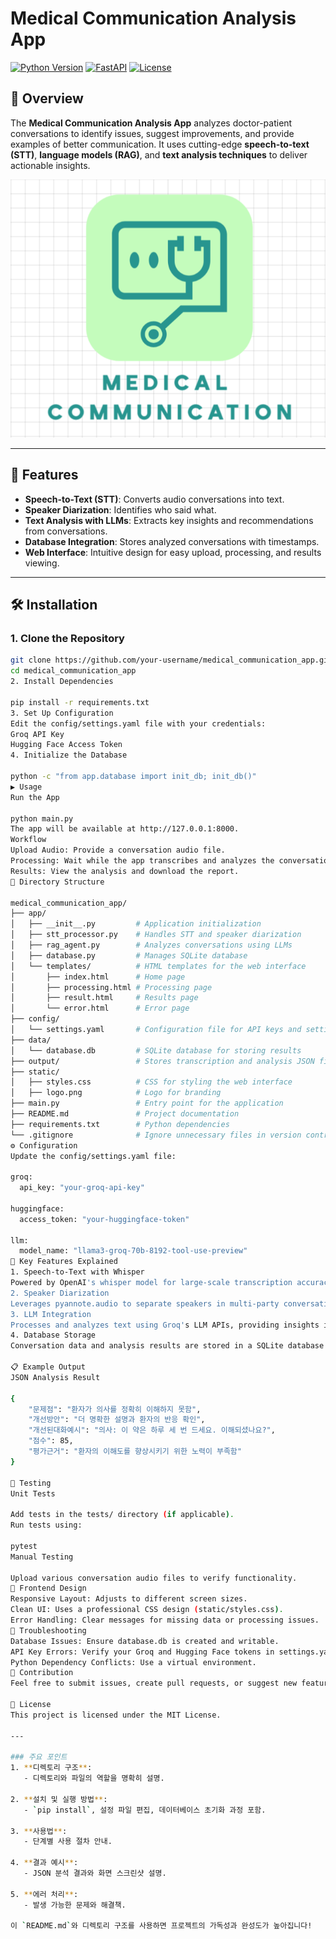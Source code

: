 # Medical Communication Analysis App

[![Python Version](https://img.shields.io/badge/python-3.10+-blue.svg)](https://www.python.org/downloads/)
[![FastAPI](https://img.shields.io/badge/FastAPI-0.95+-green.svg)](https://fastapi.tiangolo.com/)
[![License](https://img.shields.io/badge/license-MIT-green.svg)](LICENSE)

## 📖 Overview

The **Medical Communication Analysis App** analyzes doctor-patient conversations to identify issues, suggest improvements, and provide examples of better communication. It uses cutting-edge **speech-to-text (STT)**, **language models (RAG)**, and **text analysis techniques** to deliver actionable insights.

![App Screenshot](static/logo.png)

---

## 🚀 Features

- **Speech-to-Text (STT)**: Converts audio conversations into text.
- **Speaker Diarization**: Identifies who said what.
- **Text Analysis with LLMs**: Extracts key insights and recommendations from conversations.
- **Database Integration**: Stores analyzed conversations with timestamps.
- **Web Interface**: Intuitive design for easy upload, processing, and results viewing.

---

## 🛠️ Installation

### 1. Clone the Repository
```bash
git clone https://github.com/your-username/medical_communication_app.git
cd medical_communication_app
2. Install Dependencies

pip install -r requirements.txt
3. Set Up Configuration
Edit the config/settings.yaml file with your credentials:
Groq API Key
Hugging Face Access Token
4. Initialize the Database

python -c "from app.database import init_db; init_db()"
▶️ Usage
Run the App

python main.py
The app will be available at http://127.0.0.1:8000.
Workflow
Upload Audio: Provide a conversation audio file.
Processing: Wait while the app transcribes and analyzes the conversation.
Results: View the analysis and download the report.
📁 Directory Structure

medical_communication_app/
├── app/
│   ├── __init__.py         # Application initialization
│   ├── stt_processor.py    # Handles STT and speaker diarization
│   ├── rag_agent.py        # Analyzes conversations using LLMs
│   ├── database.py         # Manages SQLite database
│   └── templates/          # HTML templates for the web interface
│       ├── index.html      # Home page
│       ├── processing.html # Processing page
│       ├── result.html     # Results page
│       └── error.html      # Error page
├── config/
│   └── settings.yaml       # Configuration file for API keys and settings
├── data/
│   └── database.db         # SQLite database for storing results
├── output/                 # Stores transcription and analysis JSON files
├── static/
│   ├── styles.css          # CSS for styling the web interface
│   ├── logo.png            # Logo for branding
├── main.py                 # Entry point for the application
├── README.md               # Project documentation
├── requirements.txt        # Python dependencies
└── .gitignore              # Ignore unnecessary files in version control
⚙️ Configuration
Update the config/settings.yaml file:

groq:
  api_key: "your-groq-api-key"

huggingface:
  access_token: "your-huggingface-token"

llm:
  model_name: "llama3-groq-70b-8192-tool-use-preview"
🌟 Key Features Explained
1. Speech-to-Text with Whisper
Powered by OpenAI's whisper model for large-scale transcription accuracy.
2. Speaker Diarization
Leverages pyannote.audio to separate speakers in multi-party conversations.
3. LLM Integration
Processes and analyzes text using Groq's LLM APIs, providing insights into communication.
4. Database Storage
Conversation data and analysis results are stored in a SQLite database

📋 Example Output
JSON Analysis Result

{
    "문제점": "환자가 의사를 정확히 이해하지 못함",
    "개선방안": "더 명확한 설명과 환자의 반응 확인",
    "개선된대화예시": "의사: 이 약은 하루 세 번 드세요. 이해되셨나요?",
    "점수": 85,
    "평가근거": "환자의 이해도를 향상시키기 위한 노력이 부족함"
}

🧪 Testing
Unit Tests

Add tests in the tests/ directory (if applicable).
Run tests using:

pytest
Manual Testing

Upload various conversation audio files to verify functionality.
🎨 Frontend Design
Responsive Layout: Adjusts to different screen sizes.
Clean UI: Uses a professional CSS design (static/styles.css).
Error Handling: Clear messages for missing data or processing issues.
🔧 Troubleshooting
Database Issues: Ensure database.db is created and writable.
API Key Errors: Verify your Groq and Hugging Face tokens in settings.yaml.
Python Dependency Conflicts: Use a virtual environment.
🤝 Contribution
Feel free to submit issues, create pull requests, or suggest new features!

📝 License
This project is licensed under the MIT License.

---

### 주요 포인트
1. **디렉토리 구조**:
   - 디렉토리와 파일의 역할을 명확히 설명.

2. **설치 및 실행 방법**:
   - `pip install`, 설정 파일 편집, 데이터베이스 초기화 과정 포함.

3. **사용법**:
   - 단계별 사용 절차 안내.

4. **결과 예시**:
   - JSON 분석 결과와 화면 스크린샷 설명.

5. **에러 처리**:
   - 발생 가능한 문제와 해결책.

이 `README.md`와 디렉토리 구조를 사용하면 프로젝트의 가독성과 완성도가 높아집니다!
